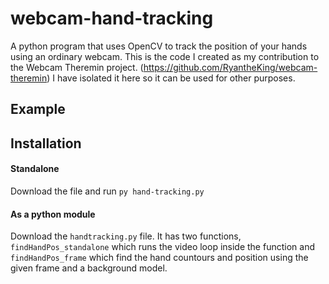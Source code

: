 # webcam-hand-tracking
A python program that uses OpenCV to track the position of your hands using an ordinary webcam.
This is the code I created as my contribution to the Webcam Theremin project. (https://github.com/RyantheKing/webcam-theremin)
I have isolated it here so it can be used for other purposes.

## Example

## Installation
#### Standalone
Download the file and run `py hand-tracking.py`

#### As a python module
Download the `handtracking.py` file. It has two functions, `findHandPos_standalone` which runs the video loop inside the function and `findHandPos_frame` which find the hand countours and position using the given frame and a background model.
